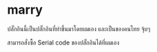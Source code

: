 # marry
ปลั๊กอินนี้เป็นปลั๊กอินที่ทำขึ้นมาโดยผมเอง และเป็นของคนไทย จุ้บๆ

สามารถสั่งซื้อ Serial code ของปลั๊กอินได้ที่ผมเอง
